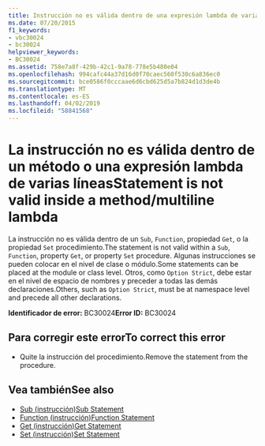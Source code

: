 ```yaml
---
title: Instrucción no es válida dentro de una expresión lambda de varias líneas (método)
ms.date: 07/20/2015
f1_keywords:
- vbc30024
- bc30024
helpviewer_keywords:
- BC30024
ms.assetid: 758e7a8f-429b-42c1-9a78-778e5b480e04
ms.openlocfilehash: 994cafc44a37d16d0f70caec560f530c6a836ec0
ms.sourcegitcommit: bce0586f0cccaae6d6cbd625d5a7b824d1d3de4b
ms.translationtype: MT
ms.contentlocale: es-ES
ms.lasthandoff: 04/02/2019
ms.locfileid: "58841568"
---
```

# <a name="statement-is-not-valid-inside-a-methodmultiline-lambda"></a><span data-ttu-id="39f9f-102">La instrucción no es válida dentro de un método o una expresión lambda de varias líneas</span><span class="sxs-lookup"><span data-stu-id="39f9f-102">Statement is not valid inside a method/multiline lambda</span></span>
<span data-ttu-id="39f9f-103">La instrucción no es válida dentro de un `Sub`, `Function`, propiedad `Get`, o la propiedad `Set` procedimiento.</span><span class="sxs-lookup"><span data-stu-id="39f9f-103">The statement is not valid within a `Sub`, `Function`, property `Get`, or property `Set` procedure.</span></span> <span data-ttu-id="39f9f-104">Algunas instrucciones se pueden colocar en el nivel de clase o módulo.</span><span class="sxs-lookup"><span data-stu-id="39f9f-104">Some statements can be placed at the module or class level.</span></span> <span data-ttu-id="39f9f-105">Otros, como `Option Strict`, debe estar en el nivel de espacio de nombres y preceder a todas las demás declaraciones.</span><span class="sxs-lookup"><span data-stu-id="39f9f-105">Others, such as `Option Strict`, must be at namespace level and precede all other declarations.</span></span>  
  
 <span data-ttu-id="39f9f-106">**Identificador de error:** BC30024</span><span class="sxs-lookup"><span data-stu-id="39f9f-106">**Error ID:** BC30024</span></span>  
  
## <a name="to-correct-this-error"></a><span data-ttu-id="39f9f-107">Para corregir este error</span><span class="sxs-lookup"><span data-stu-id="39f9f-107">To correct this error</span></span>  
  
-   <span data-ttu-id="39f9f-108">Quite la instrucción del procedimiento.</span><span class="sxs-lookup"><span data-stu-id="39f9f-108">Remove the statement from the procedure.</span></span>  
  
## <a name="see-also"></a><span data-ttu-id="39f9f-109">Vea también</span><span class="sxs-lookup"><span data-stu-id="39f9f-109">See also</span></span>

- [<span data-ttu-id="39f9f-110">Sub (instrucción)</span><span class="sxs-lookup"><span data-stu-id="39f9f-110">Sub Statement</span></span>](../../../visual-basic/language-reference/statements/sub-statement.md)
- [<span data-ttu-id="39f9f-111">Function (instrucción)</span><span class="sxs-lookup"><span data-stu-id="39f9f-111">Function Statement</span></span>](../../../visual-basic/language-reference/statements/function-statement.md)
- [<span data-ttu-id="39f9f-112">Get (instrucción)</span><span class="sxs-lookup"><span data-stu-id="39f9f-112">Get Statement</span></span>](../../../visual-basic/language-reference/statements/get-statement.md)
- [<span data-ttu-id="39f9f-113">Set (instrucción)</span><span class="sxs-lookup"><span data-stu-id="39f9f-113">Set Statement</span></span>](../../../visual-basic/language-reference/statements/set-statement.md)
